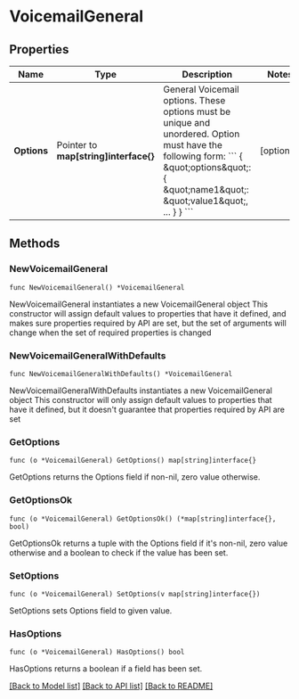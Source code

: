# VoicemailGeneral

## Properties

Name | Type | Description | Notes
------------ | ------------- | ------------- | -------------
**Options** | Pointer to **map[string]interface{}** | General Voicemail options. These options must be unique and unordered. Option must have the following form:  &#x60;&#x60;&#x60; {   \&quot;options\&quot;: {     \&quot;name1\&quot;: \&quot;value1\&quot;,     ...   } } &#x60;&#x60;&#x60;   | [optional]

## Methods

### NewVoicemailGeneral

`func NewVoicemailGeneral() *VoicemailGeneral`

NewVoicemailGeneral instantiates a new VoicemailGeneral object
This constructor will assign default values to properties that have it defined,
and makes sure properties required by API are set, but the set of arguments
will change when the set of required properties is changed

### NewVoicemailGeneralWithDefaults

`func NewVoicemailGeneralWithDefaults() *VoicemailGeneral`

NewVoicemailGeneralWithDefaults instantiates a new VoicemailGeneral object
This constructor will only assign default values to properties that have it defined,
but it doesn't guarantee that properties required by API are set

### GetOptions

`func (o *VoicemailGeneral) GetOptions() map[string]interface{}`

GetOptions returns the Options field if non-nil, zero value otherwise.

### GetOptionsOk

`func (o *VoicemailGeneral) GetOptionsOk() (*map[string]interface{}, bool)`

GetOptionsOk returns a tuple with the Options field if it's non-nil, zero value otherwise
and a boolean to check if the value has been set.

### SetOptions

`func (o *VoicemailGeneral) SetOptions(v map[string]interface{})`

SetOptions sets Options field to given value.

### HasOptions

`func (o *VoicemailGeneral) HasOptions() bool`

HasOptions returns a boolean if a field has been set.

[[Back to Model list]](../README.md#documentation-for-models) [[Back to API list]](../README.md#documentation-for-api-endpoints) [[Back to README]](../README.md)
